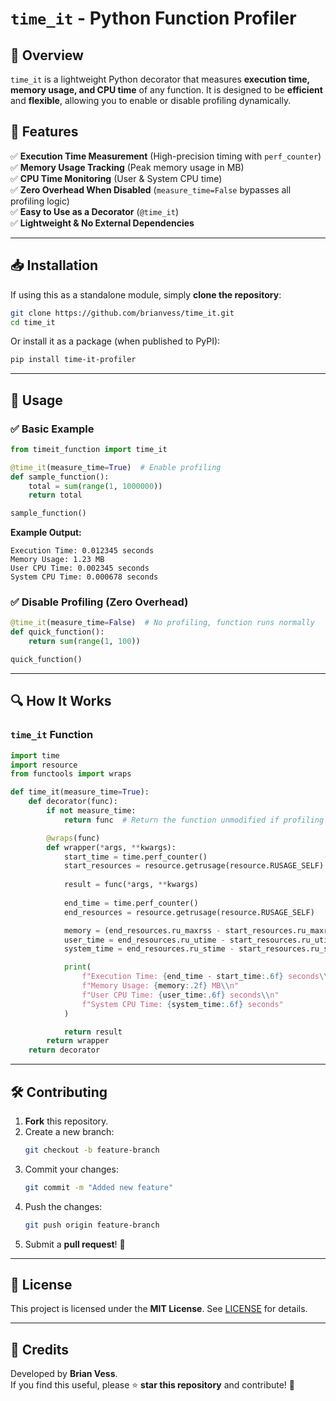 # `time_it` - Python Function Profiler

## 🚀 Overview

`time_it` is a lightweight Python decorator that measures **execution time, memory usage, and CPU time** of any function. It is designed to be **efficient** and **flexible**, allowing you to enable or disable profiling dynamically.

## 📌 Features

✅ **Execution Time Measurement** (High-precision timing with `perf_counter`)  
✅ **Memory Usage Tracking** (Peak memory usage in MB)  
✅ **CPU Time Monitoring** (User & System CPU time)  
✅ **Zero Overhead When Disabled** (`measure_time=False` bypasses all profiling logic)  
✅ **Easy to Use as a Decorator** (`@time_it`)  
✅ **Lightweight & No External Dependencies**  

---

## 📥 Installation

If using this as a standalone module, simply **clone the repository**:

```bash
git clone https://github.com/brianvess/time_it.git
cd time_it
```

Or install it as a package (when published to PyPI):

```bash
pip install time-it-profiler
```

---

## 📖 Usage

### ✅ **Basic Example**
```python
from timeit_function import time_it

@time_it(measure_time=True)  # Enable profiling
def sample_function():
    total = sum(range(1, 1000000))
    return total

sample_function()
```

**Example Output:**
```
Execution Time: 0.012345 seconds
Memory Usage: 1.23 MB
User CPU Time: 0.002345 seconds
System CPU Time: 0.000678 seconds
```

### ✅ **Disable Profiling (Zero Overhead)**
```python
@time_it(measure_time=False)  # No profiling, function runs normally
def quick_function():
    return sum(range(1, 100))

quick_function()
```

---

## 🔍 How It Works

### **`time_it` Function**
```python
import time
import resource
from functools import wraps

def time_it(measure_time=True):
    def decorator(func):
        if not measure_time:
            return func  # Return the function unmodified if profiling is disabled

        @wraps(func)
        def wrapper(*args, **kwargs):
            start_time = time.perf_counter()
            start_resources = resource.getrusage(resource.RUSAGE_SELF)
            
            result = func(*args, **kwargs)
            
            end_time = time.perf_counter()
            end_resources = resource.getrusage(resource.RUSAGE_SELF)

            memory = (end_resources.ru_maxrss - start_resources.ru_maxrss) / 1024  # Convert KB to MB
            user_time = end_resources.ru_utime - start_resources.ru_utime
            system_time = end_resources.ru_stime - start_resources.ru_stime

            print(
                f"Execution Time: {end_time - start_time:.6f} seconds\\n"
                f"Memory Usage: {memory:.2f} MB\\n"
                f"User CPU Time: {user_time:.6f} seconds\\n"
                f"System CPU Time: {system_time:.6f} seconds"
            )

            return result
        return wrapper
    return decorator
```

---

## 🛠️ Contributing

1. **Fork** this repository.
2. Create a new branch:  
   ```bash
   git checkout -b feature-branch
   ```
3. Commit your changes:  
   ```bash
   git commit -m "Added new feature"
   ```
4. Push the changes:  
   ```bash
   git push origin feature-branch
   ```
5. Submit a **pull request**! 🎉

---

## 📜 License

This project is licensed under the **MIT License**. See [LICENSE](LICENSE) for details.

---

## 🌟 Credits

Developed by **Brian Vess**.  
If you find this useful, please ⭐ **star this repository** and contribute! 🚀
